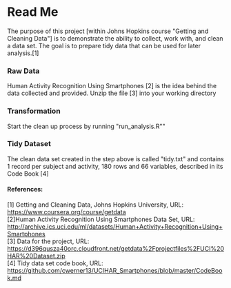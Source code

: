 Read Me
========================================================
The purpose of this project [within Johns Hopkins course "Getting and Cleaning Data"] is to demonstrate the ability to collect, work with, and clean a data set. The goal is to prepare tidy data that can be used for later analysis.[1] 

### Raw Data
Human Activity Recognition Using Smartphones [2] is the idea behind the data collected and provided. Unzip the file [3] into your working directory

### Transformation
Start the clean up process by running "run_analysis.R""

### Tidy Dataset 
The clean data set created in the step above is called "tidy.txt" and contains 1 record per subject and activity, 180 rows and 66 variables, described in its Code Book [4]


#### References: 
[1] Getting and Cleaning Data, Johns Hopkins University, URL: https://www.coursera.org/course/getdata  
[2]Human Activity Recognition Using Smartphones Data Set, URL: http://archive.ics.uci.edu/ml/datasets/Human+Activity+Recognition+Using+Smartphones  
[3] Data for the project, URL: https://d396qusza40orc.cloudfront.net/getdata%2Fprojectfiles%2FUCI%20HAR%20Dataset.zip  
[4] Tidy data set code book, URL: https://github.com/cwerner13/UCIHAR_Smartphones/blob/master/CodeBook.md  

